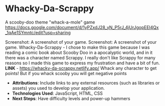 # Whacky-Da-Scrappy
A scooby-doo theme "whack-a-mole" game
https://docs.google.com/document/d/1yPZxdJ28_yN_P5rJ_4jUrJgopEEl4Qx_1qAe1SYmntc/edit?usp=sharing

Screenshot: A screenshot of your game.
Screenshot: A screenshot of your game.
Whacky-Da-Scrappy - I chose to make this game because I was reading a comic book about Scooby Doo in a apocalyptic world, and in it there was a character named Scrappy. I really don't like Scrappy for many reasons so I made this game to express my frustration and have a bit of fun. 
**LINK** - https://whacky-da-scrappy.netlify.app/
Whack any character to get points! But if you whack scooby you will get negative points
- ************************Attributions************************: Include links to any external resources (such as libraries or assets) you used to develop your application.
- **Technologies Used**: JavaScript, HTML, CSS
- **Next Steps**: Have difficulty levels and power-up hammers
